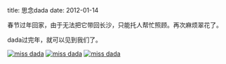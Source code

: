title: 思念dada
date: 2012-01-14

春节过年回家，由于无法把它带回长沙，只能托人帮忙照顾。再次麻烦翠花了。

dada过完年，就可以见到我们了。

<a class="fancybox" title="miss dada" href="/uploads/imgs/2012-01/IMG_0810.JPG" rel="group"><img src="/uploads/imgs/2012-01/thumbnails/IMG_0810.JPG" alt="miss dada" /></a>
<a class="fancybox" title="miss dada" href="/uploads/imgs/2012-01/IMG_0814.JPG" rel="group"><img src="/uploads/imgs/2012-01/thumbnails/IMG_0814.JPG" alt="miss dada" /></a>
<a class="fancybox" title="miss dada" href="/uploads/imgs/2012-01/IMG_0826.JPG" rel="group"><img src="/uploads/imgs/2012-01/thumbnails/IMG_0826.JPG" alt="miss dada" /></a>

